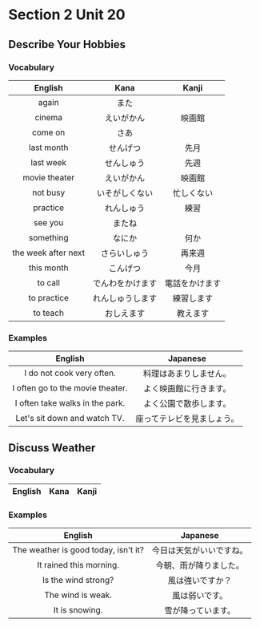# Section 2 Unit 20
## Describe Your Hobbies
### Vocabulary
| English | Kana | Kanji |
|:-------:|:----:|:-----:|
| again | また | |
| cinema | えいがかん | 映画館 |
| come on | さあ | |
| last month | せんげつ | 先月 |
| last week | せんしゅう | 先週 |
| movie theater | えいがかん | 映画館 |
| not busy | いそがしくない | 忙しくない |
| practice | れんしゅう | 練習 |
| see you | またね | |
| something | なにか | 何か |
| the week after next | さらいしゅう | 再来週 |
| this month | こんげつ | 今月 |
| to call | でんわをかけます | 電話をかけます |
| to practice | れんしゅうします | 練習します |
| to teach | おしえます | 教えます |

### Examples
| English | Japanese |
|:-------:|:--------:|
| I do not cook very often. | 料理はあまりしません。 |
| I often go to the movie theater. | よく映画館に行きます。 |
| I often take walks in the park. | よく公園で散歩します。 |
| Let's sit down and watch TV. | 座ってテレビを見ましょう。 |

## Discuss Weather
### Vocabulary
| English | Kana | Kanji |
|:-------:|:----:|:-----:|

### Examples
| English | Japanese |
|:-------:|:--------:|
| The weather is good today, isn't it? | 今日は天気がいいですね。 |
| It rained this morning. | 今朝、雨が降りました。 |
| Is the wind strong? | 風は強いですか？ |
| The wind is weak. | 風は弱いです。 |
| It is snowing. | 雪が降っています。 |
